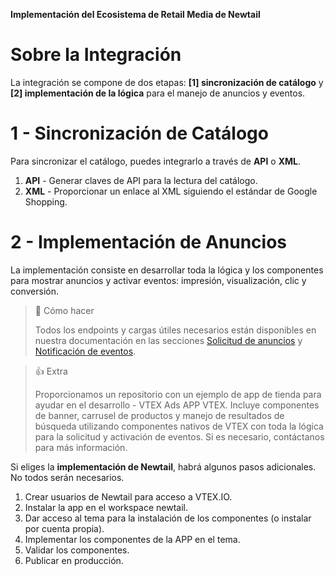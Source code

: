 **Implementación del Ecosistema de Retail Media de Newtail**

# Sobre la Integración

La integración se compone de dos etapas: **[1] sincronización de catálogo** y **[2] implementación de la lógica** para el manejo de anuncios y eventos.

# 1 - Sincronización de Catálogo

Para sincronizar el catálogo, puedes integrarlo a través de **API** o **XML**.

1. **API** - Generar claves de API para la lectura del catálogo.
2. **XML** - Proporcionar un enlace al XML siguiendo el estándar de Google Shopping.

# 2 - Implementación de Anuncios

La implementación consiste en desarrollar toda la lógica y los componentes para mostrar anuncios y activar eventos: impresión, visualización, clic y conversión.

> 📘 Cómo hacer
>
> Todos los endpoints y cargas útiles necesarios están disponibles en nuestra documentación en las secciones [Solicitud de anuncios](https://newtail-media.readme.io/reference/requisicao-de-anuncios) y [Notificación de eventos](https://newtail-media.readme.io/reference/notificacao-de-eventos).

> 👍 Extra
>
> Proporcionamos un repositorio con un ejemplo de app de tienda para ayudar en el desarrollo - VTEX Ads APP VTEX. Incluye componentes de banner, carrusel de productos y manejo de resultados de búsqueda utilizando componentes nativos de VTEX con toda la lógica para la solicitud y activación de eventos. Si es necesario, contáctanos para más información.

Si eliges la **implementación de Newtail**, habrá algunos pasos adicionales. No todos serán necesarios.

1. Crear usuarios de Newtail para acceso a VTEX.IO.
2. Instalar la app en el workspace newtail.
3. Dar acceso al tema para la instalación de los componentes (o instalar por cuenta propia).
4. Implementar los componentes de la APP en el tema.
5. Validar los componentes.
6. Publicar en producción.
